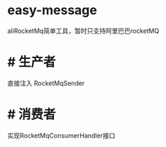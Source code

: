 # easy-message
aliRocketMq简单工具，暂时只支持阿里巴巴rocketMQ

# # 生产者
直接注入 RocketMqSender
# # 消费者
实现RocketMqConsumerHandler接口
